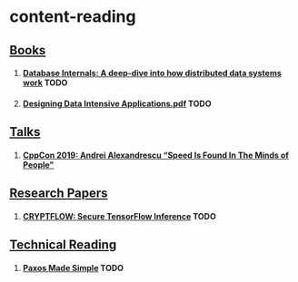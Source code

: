 # content-reading

## <u>Books</u>

1. #### [Database Internals: A deep-dive into how distributed data systems work](https://pdfget.com/pdf-epub-database-internals-a-deep-dive-into-how-distributed-data-systems-work-download/) TODO
2. #### [Designing Data Intensive Applications.pdf](http://oss.lanjingdejia.com/file/2018/9/9ad24578de98433a8005fc6484f57985-Designing.DataIntensive.Applications.pdf) TODO


## <u>Talks</u>

1. #### [CppCon 2019: Andrei Alexandrescu “Speed Is Found In The Minds of People"](https://www.youtube.com/watch?v=FJJTYQYB1JQ)
  
  
## <u>Research Papers</u>

1. #### [CRYPTFLOW: Secure TensorFlow Inference](https://arxiv.org/pdf/1909.07814.pdf) TODO

## <u>Technical Reading</u>

1. #### [Paxos Made Simple](https://www.microsoft.com/en-us/research/uploads/prod/2016/12/paxos-simple-Copy.pdf) TODO
